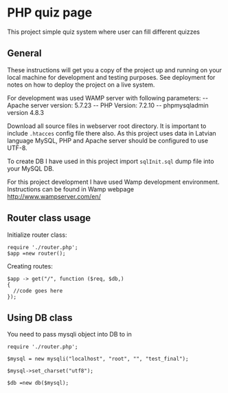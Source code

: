 # PHP quiz page

This project simple quiz system where user can fill different quizzes

## General

These instructions will get you a copy of the project up and running on your local machine for development and testing purposes. See deployment for notes on how to deploy the project on a live system.

For development was used WAMP server with following parameters:
-- Apache server version: 5.7.23
-- PHP Version: 7.2.10
-- phpmysqladmin version 4.8.3

Download all source files in webserver root directory. It is important to include `.htacces` config file there also. As this project uses data in Latvian language MySQL, PHP and Apache server should be configured to use UTF-8.

To create DB I have used in this project import `sqlInit.sql` dump file into your MySQL DB.

For this project development I have used Wamp development environment. Instructions can be found in Wamp webpage http://www.wampserver.com/en/

## Router class usage

Initialize router class:
```
require './router.php';
$app =new router();
```

Creating routes:
```
$app -> get("/", function ($req, $db,)
{
  //code goes here
});

```

## Using DB class

You need to pass mysqli object into DB to in
```
require './router.php';

$mysql = new mysqli("localhost", "root", "", "test_final");

$mysql->set_charset("utf8");

$db =new db($mysql);
```
